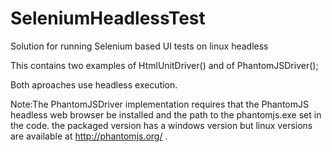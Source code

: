 # SeleniumHeadlessTest
Solution for running Selenium based UI tests on linux headless

This contains two examples of  HtmlUnitDriver() and of PhantomJSDriver();

Both aproaches use headless execution.

Note:The PhantomJSDriver implementation requires that the PhantomJS headless web browser be installed and the path to the
phantomjs.exe set in the code. the packaged version has a windows version but linux versions are available at http://phantomjs.org/ . 

